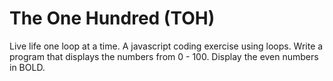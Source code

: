 # The One Hundred (TOH)
Live life one loop at a time. A javascript coding exercise using loops. Write a program that displays the numbers from 0 - 100. Display the even numbers in BOLD.
